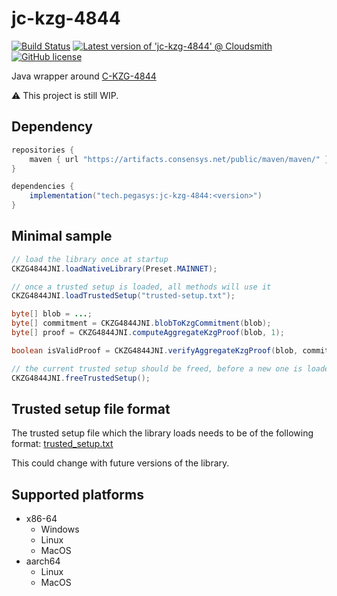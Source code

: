 # jc-kzg-4844

[![Build Status](https://circleci.com/gh/ConsenSys/jc-kzg-4844.svg?style=svg)](https://circleci.com/gh/ConsenSys/workflows/jc-kzg-4844)
[![Latest version of 'jc-kzg-4844' @ Cloudsmith](https://api-prd.cloudsmith.io/v1/badges/version/consensys/maven/maven/jc-kzg-4844/latest/a=noarch;xg=tech.pegasys/?render=true&show_latest=true)](https://cloudsmith.io/~consensys/repos/maven/packages/detail/maven/jc-kzg-4844/latest/a=noarch;xg=tech.pegasys/)
[![GitHub license](https://img.shields.io/github/license/ConsenSys/jc-kzg-4844.svg)](https://github.com/ConsenSys/jc-kzg-4844/blob/master/LICENSE)

Java wrapper around [C-KZG-4844](https://github.com/ethereum/c-kzg-4844)

⚠️ This project is still WIP.

## Dependency

```groovy
repositories {
    maven { url "https://artifacts.consensys.net/public/maven/maven/" }
}

dependencies {
    implementation("tech.pegasys:jc-kzg-4844:<version>")
}
```

## Minimal sample

```java
// load the library once at startup
CKZG4844JNI.loadNativeLibrary(Preset.MAINNET);

// once a trusted setup is loaded, all methods will use it
CKZG4844JNI.loadTrustedSetup("trusted-setup.txt");

byte[] blob = ...;
byte[] commitment = CKZG4844JNI.blobToKzgCommitment(blob);
byte[] proof = CKZG4844JNI.computeAggregateKzgProof(blob, 1);

boolean isValidProof = CKZG4844JNI.verifyAggregateKzgProof(blob, commitment, 1, proof);

// the current trusted setup should be freed, before a new one is loaded
CKZG4844JNI.freeTrustedSetup();
```

## Trusted setup file format

The trusted setup file which the library loads needs to be of the following
format: [trusted_setup.txt](https://github.com/ethereum/c-kzg-4844/blob/main/src/trusted_setup.txt)

This could change with future versions of the library.

## Supported platforms

- x86-64
    - Windows
    - Linux
    - MacOS
- aarch64
    - Linux
    - MacOS